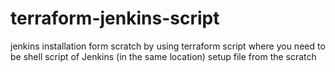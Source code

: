 # terraform-jenkins-script
jenkins installation form scratch by using terraform script where you need to be shell script of Jenkins (in the same location) setup file from the scratch 

